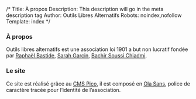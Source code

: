 /*
Title: À propos
Description: This description will go in the meta description tag
Author: Outils Libres Alternatifs
Robots: noindex,nofollow
Template: index
*/

### À propos

Outils libres alternatifs est une association loi 1901 a but non lucratif fondée par [Raphaël Bastide](http://raphaelbastide.com/), [Sarah Garcin](http://www.sarahgarcin.com/), [Bachir Soussi Chiadmi](http://g-u-i.net/).

### Le site

Ce site est réalisé grâce au [CMS Pico](http://picocms.org/), il est composé en [Ola Sans](https://github.com/raphaelbastide/OLA-sans/), police de caractère tracée pour l’identité de l’association.
